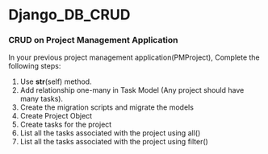 # Django_DB_CRUD


### CRUD on Project Management Application

In your previous project management application(PMProject), Complete the following steps:

1. Use __str__(self) method.
2. Add relationship one-many in Task Model (Any project should have many tasks).
3. Create the migration scripts and migrate the models
4. Create Project Object 
5. Create tasks for the project
6. List all the tasks associated with the project using all()
7. List all the tasks associated with the project using filter()
